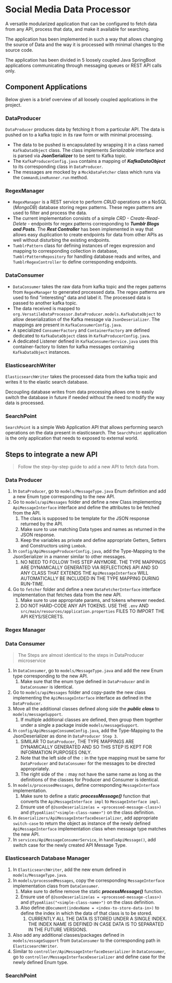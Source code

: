 # Social Media Data Processor

A versatile modularized application that can be configured to fetch data from any API, process that data, and make it available for searching.

The application has been implemented in such a way that allows changing the source of Data and the way it is processed with minimal changes to the source code.

The application has been divided in 5 loosely coupled Java SpringBoot applications communicating through messaging queues or REST API calls only.

## Component Applications

Below given is a brief overview of all loosely coupled applications in the project.

### DataProducer

`DataProducer` produces data by fetching it from a particular API. The data is pushed on to a kafka topic in its raw form or with minimal processing.

- The data to be pushed is encapsulated by wrapping it in a class named `KafkaDataObject` class. The class implements _Serializable_ interface and is parsed via **JsonSerializer** to be sent to Kafka topic.
- The `KafkaProducerConfig.java` contains a mapping of _**KafkaDataObject**_ to its corresponding class in `DataProducer`.
- The messages are mocked by a `MockDataFetcher` class which runs via the `CommandLineRunner.run` method.

### RegexManager

- `RegexManager` is a REST service to perform _CRUD_ operations on a NoSQL (_MongoDB_) database storing regex patterns. These regex patterns are used to filter and process the data.
- The current implementation consists of a simple _CRD - Create-Read-Delete -_ endpoints for regex patterns corresponding to **_Tumblr Blogs and Posts_**. The _**Rest Controller**_ has been implemented in way that allows easy duplication to create endpoints for data from other APIs as well without disturbing the existing endpoints.
- `TumblrPattern` class for defining instances of regex expression and mapping to corresponding collection in database, `TumblrPatternRepository` for handling database reads and writes, and `TumblrRegexController` to define corresponding endpoints.

### DataConsumer

- `DataConsumer` takes the raw data from kafka topic and the regex patterns from `RegexManager` to generated processed data. The regex patterns are used to find "interesting" data and label it. The processed data is passed to another kafka topic.
- The data received is mapped to `org.VersatileDataProcessor.DataProducer.models.KafkaDataObject` to allow deserialization of the Kafka message via `JsonDeserializer`. The mappings are present in `KafkaConsumerConfig.java`.
- A specialized `ConsumerFactory` and `ContainerFactory` are defined dedicated to `KafkaDataObject` class in `KafkaProducerConfig.java`.
- A dedicated Listener defined in `KafkaConsumerService.java` uses this container-factory to listen for kafka messages containing `KafkaDataObject` instances.

### ElasticsearchWriter

`ElasticsearchWriter` takes the processed data from the kafka topic and writes it to the elastic search database.

Decoupling database writes from data processing allows one to easily switch the database in future if needed without the need to modify the way data is processed.

### SearchPoint

`SearchPoint` is a simple Web Application API that allows performing search operations on the data present in elasticsearch. The `SearchPoint` application is the only application that needs to exposed to external world.


## Steps to integrate a new API

> Follow the step-by-step guide to add a new API to fetch data from.

### Data Producer

1. In `DataProducer`, go to `models/MessageType.java` Enum definition and add a new Enum type corresponding to the new API.
2. Go to `models/apiMessages` folder and define a new Class implementing `ApiMessageInterface` interface and define the attributes to be fetched from the API.
   1. The class is supposed to be template for the JSON response returned by the API.
   2. Make sure to use matching Data types and names as returned in the JSON response.
   3. Keep the variables as private and define appropriate Getters, Setters and Constructors using `Lombok`.
3. In `config/ApiMessageProducerConfig.java`, add the Type-Mapping to the JsonSerializer in a manner similar to other messages.
   1. NO NEED TO FOLLOW THIS STEP ANYMORE. THE TYPE MAPPINGS ARE DYNAMICALLY GENERATED VIA REFLECTIONS API AND SO ANY CLASS THAT EXTENDS THE `ApiMessageInterface` WILL AUTOMATICALLY BE INCLUDED IN THE TYPE MAPPING DURING RUN-TIME.
4. Go to `fetcher` folder and define a new `DataFetcherInterface` interface implementation that fetches data from the new API.
   1. Make sure to use appropriate params, and tokens wherever needed.
   2. DO NOT HARD-CODE ANY API TOKENS. USE THE `.env` AND `src/main/resources/application.properties` FILES TO IMPORT THE API KEYS/SECRETS.

### Regex Manager

### Data Consumer

> The Steps are almost identical to the steps in DataProducer microservice

1. In `DataConsumer`, go to `models/MessageType.java` and add the new Enum type corresponding to the new API.
   1. Make sure that the enum type defined in `DataProducer` and in `DataConsumer` is identical.
2. Go to `models/apiMessages` folder and copy-paste the new class implementing the `ApiMessageInterface` interface as defined in the `DataProducer`.
3. Move all the additional classes defined along side the **_public class_** to `models/messageSupport`.
   1. If multiple additional classes are defined, then group them together under a single a package inside `models/messageSupport`.
4. In `config/ApiMessageConsumeConfig.java`, add the Type-Mapping to the JsonDeserializer as done in `DataProducer Step 3`.
   1. SIMILAR TO `DataProducer`, THE TYPE MAPPINGS ARE DYNAMICALLY GENERATED AND SO THIS STEP IS KEPT FOR INFORMATION PURPOSES ONLY.
   2. Note that the left side of the `:` in the type mapping must be same for `DataProducer` and `DataConsumer` for the messages to be directed appropriately.
   3. The right side of the `:` may not have the same name as long as the definitions of the classes for Producer and Consumer is identical.
5. In `models/processedMessages`, define corresponding `MessageInterface` implementation.
   1. Make sure to define a static **_processMessage()_** function that converts the `ApiMessageInterface impl` to `MessageInterface impl`.
   2. Ensure use of `@JsonDeserialize(as = <processed-message-class>)` and `@TypeAlias("<simple-class-name>")` on the class definition.
6. In `deserializers/ApiMessageInterfaceDeserializer`, add appropriate `switch-case` to return the object as instance of the newly defined `ApiMessageInterface` implementation class when message type matches the new API.
7. In `services/ApiMessageConsumerService`, in `handleApiMessage()`, add switch case for the newly created API Message Type.

### Elasticsearch Database Manager

1. In `ElasticsearchWriter`, add the new enum defined in `models/MessageType.java`.
2. In `models/processedMessages`, copy the corresponding `MessageInterface` implementation class from `DataConsumer`.
   1. Make sure to define remove the static **_processMessage()_** function.
   2. Ensure use of `@JsonDeserialize(as = <processed-message-class>)` and `@TypeAlias("<simple-class-name>")` on the class definition.
   3. Also define `@Document(indexName = <index-to-store-data-in>)` to define the index in which the data of that class is to be stored.
      1. CURRENTLY ALL THE DATA IS STORED UNDER A SINGLE INDEX. THE INDEX NAME IS DEFINED IN CASE DATA IS TO SEPARATED IN THE FUTURE VERSIONS.
3. Also add any additional classes/packages defined in `models/essageSupport` from `DataConsumer` to the corresponding path in `ElasticsearchWriter`. 
4. Similar to `controller/ApiMessageInterfaceDeserializer` in `DataConsumer`, go to `controller/MessageInterfaceDeserializer` and define case for the newly defined Enum type.


### SearchPoint
